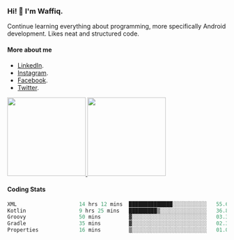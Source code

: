 ### Hi! 👋 I'm Waffiq.

Continue learning everything about programming, more specifically Android development. Likes neat and structured code.

#### More about me 
- [LinkedIn](https://www.linkedin.com/in/waffiq-aziz/).
- [Instagram](https://www.instagram.com/waffiqaziz/).
- [Facebook](https://web.facebook.com/WaffiqAziz/).
- [Twitter](https://twitter.com/AzizWaffiq).

<p align="left">
<a href="https://github.com/waffiqaziz">
  <img height="180em" src="https://github-readme-stats-eight-theta.vercel.app/api?username=waffiqaziz&show_icons=true&theme=algolia&include_all_commits=true&count_private=true"/>
  <img height="180em" src="https://github-readme-stats-eight-theta.vercel.app/api/top-langs/?username=waffiqaziz&layout=compact&langs_count=8&theme=algolia"/>
</a>
</p>

#### Coding Stats
<!--START_SECTION:waka-->

```rust
XML                    14 hrs 12 mins  ██████████████░░░░░░░░░░░   55.61 %
Kotlin                 9 hrs 25 mins   █████████▒░░░░░░░░░░░░░░░   36.84 %
Groovy                 50 mins         ▓░░░░░░░░░░░░░░░░░░░░░░░░   03.30 %
Gradle                 35 mins         ▓░░░░░░░░░░░░░░░░░░░░░░░░   02.33 %
Properties             16 mins         ▒░░░░░░░░░░░░░░░░░░░░░░░░   01.09 %
```

<!--END_SECTION:waka-->
